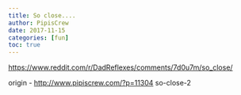 ```yaml
---
title: So close....
author: PipisCrew
date: 2017-11-15
categories: [fun]
toc: true
---
```


https://www.reddit.com/r/DadReflexes/comments/7d0u7m/so_close/

origin - http://www.pipiscrew.com/?p=11304 so-close-2